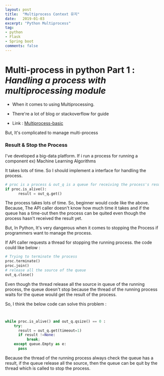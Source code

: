 ```yaml
---
layout: post
title:  "Multiprocess Context 유지"
date:   2019-01-03
excerpt: "Python Multiprocess"
tag:
- python
- Flask
- Spring boot
comments: false
---
```

# Multi-process in python Part 1 : *Handling a process with multiprocessing module*

* When it comes to using Multiprocessing.
* There're a lot of blog or stackoverflow for guide

* Link : [Multiprocess-basic](https://pymotw.com/2/multiprocessing/basics.html)


 But, It's complicated to manage multi-process

### Result & Stop the Process

I've developed a big-data platform.
If i run a process for running a component ex) Machine Learning Algorithms

It takes lots of time. So I should implement a interface for handling the process.


``` python
# proc is a process & out_q is a queue for receiving the process's result
if proc.is_alive():
      result = out_q.get()

```


The process takes lots of time.
So, beginner would code like the above.
Because, The API caller doesn't know how much time it takes and if the queue has a time-out then the process can be quited even though the process hasn't received the result yet.

But, In Python, It's very dangerous when it comes to stopping the Process if programmers want to manage the process.

If API caller requests a thread for stopping the running process.
the code could like below :



``` python
# Trying to terminate the process
proc.terminate()
proc.join()
# release all the source of the queue
out_q.close()

```

Even though the thread release all the source in queue of the running process,
the queue doesn't stop because the thread of the running process waits for the queue would get the result of the process.

So, I think the below code can solve this problem  :


``` python


while proc.is_alive() and out_q.qsize() == 0 :
    try:
      result = out_q.get(timeout=1)
      if result !=None:
          break;
    except queue.Empty as e:
      pass

```

Because the thread of the running process always check the queue has a result,
if the queue release all the source, then the queue can be quit by the thread which is called to stop the process.
